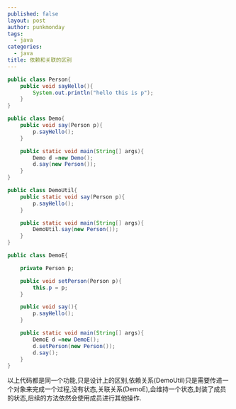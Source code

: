```yaml
---
published: false
layout: post
author: punkmonday
tags:
  - java
categories:
  - java
title: 依赖和关联的区别
---
```

```java
public class Person{
	public void sayHello(){
		System.out.println("hello this is p");
	}
}

public class Demo{
	public void say(Person p){
		p.sayHello();
	}

	public static void main(String[] args){
		Demo d =new Demo();
		d.say(new Person());
	}
}

public class DemoUtil{
	public static void say(Person p){
		p.sayHello();
	}

	public static void main(String[] args){
		DemoUtil.say(new Person());
	}
}

public class DemoE{

	private Person p;

	public void setPerson(Person p){
		this.p = p;
	}

	public void say(){
		p.sayHello();
	}

	public static void main(String[] args){
		DemoE d =new DemoE();
		d.setPerson(new Person());
		d.say();
	}
}
```

以上代码都是同一个功能,只是设计上的区别,依赖关系(DemoUtil)只是需要传递一个对象来完成一个过程,没有状态,关联关系(DemoE),会维持一个状态,封装了成员的状态,后续的方法依然会使用成员进行其他操作.